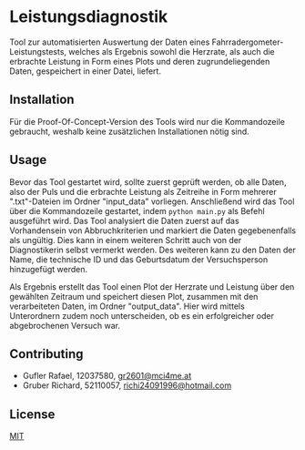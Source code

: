 # Leistungsdiagnostik

Tool zur automatisierten Auswertung der Daten eines Fahrradergometer-Leistungstests, welches als Ergebnis sowohl die Herzrate, als auch die erbrachte Leistung in Form eines Plots und deren zugrundeliegenden Daten, gespeichert in einer Datei, liefert.

## Installation

Für die Proof-Of-Concept-Version des Tools wird nur die Kommandozeile gebraucht, weshalb keine zusätzlichen Installationen nötig sind.

## Usage

Bevor das Tool gestartet wird, sollte zuerst geprüft werden, ob alle Daten, also der Puls und die erbrachte Leistung als Zeitreihe in Form mehrerer ".txt"-Dateien im Ordner "input_data" vorliegen. Anschließend wird das Tool über die Kommandozeile gestartet, indem ```python main.py``` als Befehl ausgeführt wird. Das Tool analysiert die Daten zuerst auf das Vorhandensein von Abbruchkriterien und markiert die Daten gegebenenfalls als ungültig. Dies kann in einem weiteren Schritt auch von der Diagnostikerin selbst vermerkt werden. Des weiteren kann zu den Daten der Name, die technische ID und das Geburtsdatum der Versuchsperson hinzugefügt werden.

Als Ergebnis erstellt das Tool einen Plot der Herzrate und Leistung über den gewählten Zeitraum und speichert diesen Plot, zusammen mit den verarbeiteten Daten, im Ordner "output_data". Hier wird mittels Unterordnern zudem noch unterscheiden, ob es ein erfolgreicher oder abgebrochenen Versuch war.

## Contributing

- Gufler Rafael, 12037580, gr2601@mci4me.at
- Gruber Richard, 52110057, richi24091996@hotmail.com

## License
[MIT](https://choosealicense.com/licenses/mit/)
